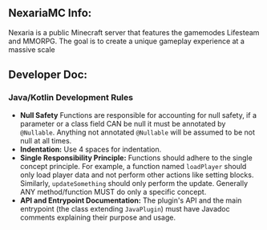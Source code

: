 ## NexariaMC Info:
Nexaria is a public Minecraft server that features the gamemodes Lifesteam and MMORPG. The goal is to create a unique gameplay experience at a massive scale

## Developer Doc:
### Java/Kotlin Development Rules
* **Null Safety** Functions are responsible for accounting for null safety, if a parameter or a class field CAN be null it must be annotated by `@Nullable`. Anything not annotated `@Nullable` will be assumed to be not null at all times.
* **Indentation:** Use 4 spaces for indentation.
* **Single Responsibility Principle:** Functions should adhere to the single concept principle. For example, a function named `loadPlayer` should only load player data and not perform other actions like setting blocks. Similarly, `updateSomething` should only perform the update. Generally ANY method/function MUST do only a specific concept.
* **API and Entrypoint Documentation:** The plugin's API and the main entrypoint (the class extending `JavaPlugin`) must have Javadoc comments explaining their purpose and usage.

